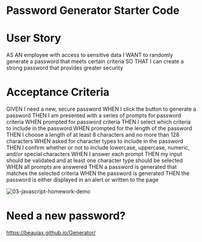 # Password Generator Starter Code
# User Story 
AS AN employee with access to sensitive data
I WANT to randomly generate a password that meets certain criteria
SO THAT I can create a strong password that provides greater security
# Acceptance Criteria 
GIVEN I need a new, secure password
WHEN I click the button to generate a password
THEN I am presented with a series of prompts for password criteria
WHEN prompted for password criteria
THEN I select which criteria to include in the password
WHEN prompted for the length of the password
THEN I choose a length of at least 8 characters and no more than 128 characters
WHEN asked for character types to include in the password
THEN I confirm whether or not to include lowercase, uppercase, numeric, and/or special characters
WHEN I answer each prompt
THEN my input should be validated and at least one character type should be selected
WHEN all prompts are answered
THEN a password is generated that matches the selected criteria
WHEN the password is generated
THEN the password is either displayed in an alert or written to the page

![03-javascript-homework-demo](https://user-images.githubusercontent.com/97919916/165004463-bf8b7efc-3481-4b2c-b095-0816943f3dd5.png)

# Need a new password? 
https://beaujax.github.io/Generator/
